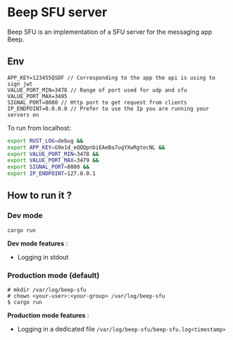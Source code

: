# Beep SFU server
Beep SFU is an implementation of a SFU server for the messaging app Beep.
## Env

```.env
APP_KEY=123455QSDF // Corresponding to the app the api is using to sign jwt
VALUE_PORT_MIN=3478 // Range of port used for udp and sfu
VALUE_PORT_MAX=3495
SIGNAL_PORT=8080 // Http port to get request from clients
IP_ENDPOINT=0.0.0.0 // Prefer to use the Ip you are running your servers on 
```
To run from localhost:
```bash
export RUST_LOG=debug &&
export APP_KEY=G9e1d_eQQQpnbiEAeBa7uqYXwRgtecNL &&
export VALUE_PORT_MIN=3478 &&
export VALUE_PORT_MAX=3479 &&
export SIGNAL_PORT=8080 &&
export IP_ENDPOINT=127.0.0.1
```

## How to run it ?
### Dev mode
```
cargo run
```
**Dev mode features** :
- Logging in stdout
### Production mode (default)
```
# mkdir /var/log/beep-sfu 
# chown <your-user>:<your-group> /var/log/beep-sfu
$ cargo run
```
**Production mode features** :
- Logging in a dedicated file `/var/log/beep-sfu/beep-sfu.log<timestamp>`
